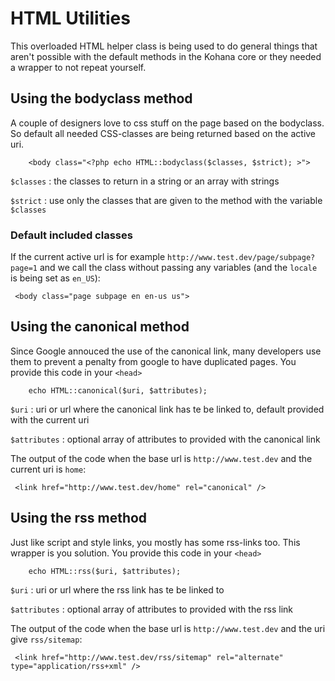 # HTML Utilities

This overloaded HTML helper class is being used to do general things that aren't possible with the default methods in the Kohana core or they needed a wrapper to not repeat yourself.

## Using the bodyclass method

A couple of designers love to css stuff on the page based on the bodyclass. So default all needed CSS-classes are being returned based on the active uri.

	    <body class="<?php echo HTML::bodyclass($classes, $strict); >">
	    

`$classes`
: the classes to return in a string or an array with strings

`$strict`
: use only the classes that are given to the method with the variable `$classes`

### Default included classes

If the current active url is for example `http://www.test.dev/page/subpage?page=1` and we call the class without passing any variables (and the `locale` is being set as `en_US`):

     <body class="page subpage en en-us us">



## Using the canonical method

Since Google annouced the use of the canonical link, many developers use them to prevent a penalty from google to have duplicated pages. You provide this code in your `<head>`

	    echo HTML::canonical($uri, $attributes);	    

`$uri`
: uri or url where the canonical link has te be linked to, default provided with the current uri

`$attributes`
: optional array of attributes to provided with the canonical link

The output of the code when the base url is `http://www.test.dev` and the current uri is `home`:

     <link href="http://www.test.dev/home" rel="canonical" />


## Using the rss method

Just like script and style links, you mostly has some rss-links too. This wrapper is you solution. You provide this code in your `<head>`

	    echo HTML::rss($uri, $attributes);	    

`$uri`
: uri or url where the rss link has te be linked to

`$attributes`
: optional array of attributes to provided with the rss link

The output of the code when the base url is `http://www.test.dev` and the uri give `rss/sitemap`:

     <link href="http://www.test.dev/rss/sitemap" rel="alternate" type="application/rss+xml" />

